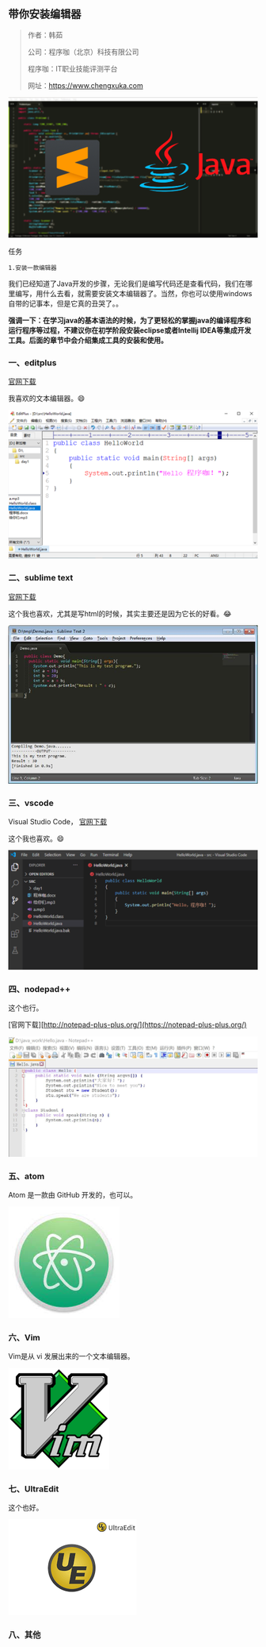 ## 带你安装编辑器

> 作者：韩茹
>
> 公司：程序咖（北京）科技有限公司
>
> 程序咖：IT职业技能评测平台
>
> 网址：https://www.chengxuka.com



![1_q854rNkpdhMlBz3_AycIlw](img/1_q854rNkpdhMlBz3_AycIlw.png)

任务

```
1.安装一款编辑器
```



我们已经知道了Java开发的步骤，无论我们是编写代码还是查看代码，我们在哪里编写，用什么去看，就需要安装文本编辑器了。当然，你也可以使用windows自带的记事本，但是它真的丑哭了。。

**强调一下：在学习java的基本语法的时候，为了更轻松的掌握java的编译程序和运行程序等过程，不建议你在初学阶段安装eclipse或者Intellij IDEA等集成开发工具。后面的章节中会介绍集成工具的安装和使用。**

### 一、editplus

[官网下载](https://www.editplus.com/)

我喜欢的文本编辑器。😄

![editplus](img/editplus.png)

### 二、sublime text

[官网下载](http://www.sublimetext.com/)

这个我也喜欢，尤其是写html的时候，其实主要还是因为它长的好看。😂

![sublime](img/sublime.jpeg)



### 三、vscode

Visual Studio Code，	[官网下载](https://code.visualstudio.com/)

这个我也喜欢。😄

![vscode](img/vscode.png)





### 四、nodepad++

这个也行。

[官网下载][http://notepad-plus-plus.org/](https://notepad-plus-plus.org/)

![nopepad](img/nopepad.jpeg)



### 五、atom

Atom 是一款由 GitHub 开发的，也可以。

![atom](img/atom.jpeg)

### 六、Vim

Vim是从 vi 发展出来的一个文本编辑器。

<img src="img/vim.png" alt="vim" style="zoom:20%;" />

### 七、UltraEdit

这个也好。

![ue](img/ue.png)

### 八、其他

